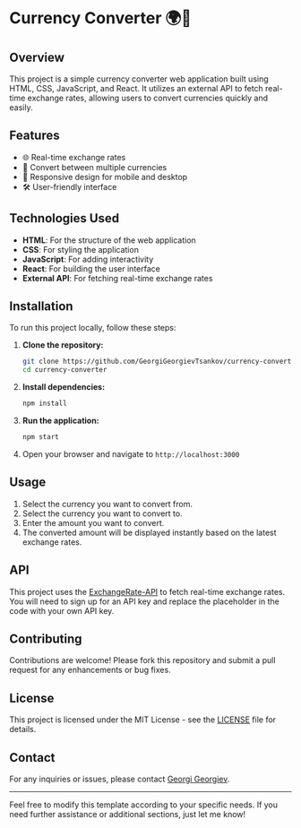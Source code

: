 # Currency Converter 🌍💱

## Overview
This project is a simple currency converter web application built using HTML, CSS, JavaScript, and React. It utilizes an external API to fetch real-time exchange rates, allowing users to convert currencies quickly and easily.

## Features
- 🌐 Real-time exchange rates
- 🔄 Convert between multiple currencies
- 📱 Responsive design for mobile and desktop
- 🛠️ User-friendly interface

## Technologies Used
- **HTML**: For the structure of the web application
- **CSS**: For styling the application
- **JavaScript**: For adding interactivity
- **React**: For building the user interface
- **External API**: For fetching real-time exchange rates

## Installation
To run this project locally, follow these steps:

1. **Clone the repository:**
   ```bash
   git clone https://github.com/GeorgiGeorgievTsankov/currency-converter.git
   cd currency-converter
   ```

2. **Install dependencies:**
   ```bash
   npm install
   ```

3. **Run the application:**
   ```bash
   npm start
   ```

4. Open your browser and navigate to `http://localhost:3000`

## Usage
1. Select the currency you want to convert from.
2. Select the currency you want to convert to.
3. Enter the amount you want to convert.
4. The converted amount will be displayed instantly based on the latest exchange rates.

## API
This project uses the [ExchangeRate-API](https://www.exchangerate-api.com/) to fetch real-time exchange rates. You will need to sign up for an API key and replace the placeholder in the code with your own API key.

## Contributing
Contributions are welcome! Please fork this repository and submit a pull request for any enhancements or bug fixes.

## License
This project is licensed under the MIT License - see the [LICENSE](LICENSE) file for details.

## Contact
For any inquiries or issues, please contact [Georgi Georgiev](https://github.com/GeorgiGeorgievTsankov).

---

Feel free to modify this template according to your specific needs. If you need further assistance or additional sections, just let me know!
